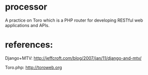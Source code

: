 processor
=========

A practice on Toro which is a PHP router for developing RESTful web applications and APIs.

references:
=========

Django+MTV: http://jeffcroft.com/blog/2007/jan/11/django-and-mtv/

Toro.php: http://toroweb.org
